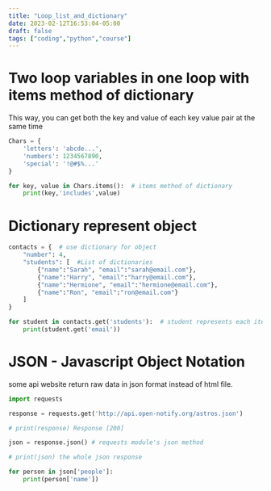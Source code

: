 ```yaml
---
title: "Loop_list_and_dictionary"
date: 2023-02-12T16:53:04-05:00
draft: false
tags: ["coding","python","course"]
---
```


# Two loop variables in one loop with items method of dictionary

This way, you can get both the key and value of each key value pair at the same time

```python
Chars = {
    'letters': 'abcde...',
    'numbers': 1234567890,
    'special': '!@#$%...'
}

for key, value in Chars.items():  # items method of dictionary
    print(key,'includes',value)
```

# Dictionary represent object

```python
contacts = {  # use dictionary for object
    "number": 4,
    "students": [  #List of dictionaries
        {"name":"Sarah", "email":"sarah@email.com"},
        {"name":"Harry", "email":"harry@email.com"},
        {"name":"Hermione", "email":"hermione@email.com"},
        {"name":"Ron", "email":"ron@email.com"}
    ]
}

for student in contacts.get('students'):  # student represents each item in students list
    print(student.get('email'))
```

# JSON - Javascript Object Notation
some api website return raw data in json format instead of html file.
```python
import requests

response = requests.get('http://api.open-notify.org/astros.json')

# print(response) Response [200]

json = response.json() # requests module's json method

# print(json) the whole json response

for person in json['people']:
    print(person['name'])
```